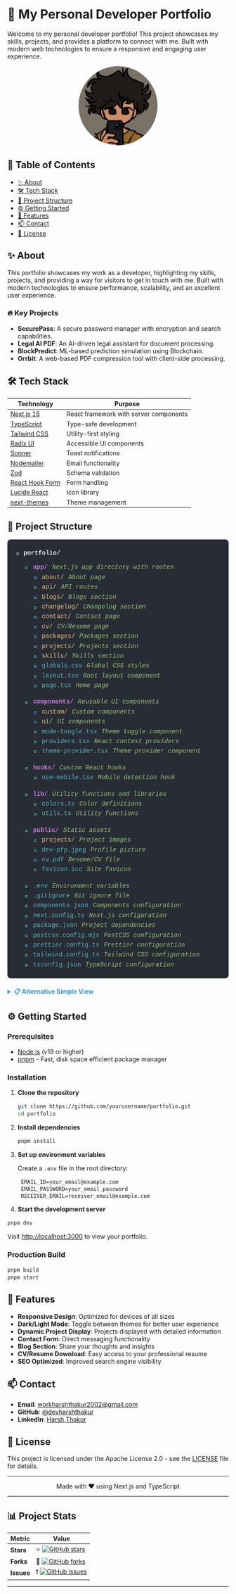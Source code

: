 # 🚀 My Personal Developer Portfolio

Welcome to my personal developer portfolio! This project showcases my skills, projects, and provides a platform to connect with me. Built with modern web technologies to ensure a responsive and engaging user experience.

<p align="center">
  <img src="public/dev-pfp.jpeg" alt="Profile Picture" width="180" height="180" style="border-radius: 50%;"/>
</p>

## 📖 Table of Contents

- [✨ About](#-about)
- [🛠️ Tech Stack](#️-tech-stack)
- [📂 Project Structure](#-project-structure)
- [⚙️ Getting Started](#️-getting-started)
- [🌟 Features](#-features)
- [📫 Contact](#-contact)
- [📜 License](#-license)

## ✨ About

This portfolio showcases my work as a developer, highlighting my skills, projects, and providing a way for visitors to get in touch with me. Built with modern technologies to ensure performance, scalability, and an excellent user experience.

### 🔥 Key Projects

- **SecurePass**: A secure password manager with encryption and search capabilities.
- **Legal AI PDF**: An AI-driven legal assistant for document processing.
- **BlockPredict**: ML-based prediction simulation using Blockchain.
- **Orrbit**: A web-based PDF compression tool with client-side processing.

## 🛠️ Tech Stack

| Technology | Purpose |
|------------|---------|
| [Next.js 15](https://nextjs.org/) | React framework with server components |
| [TypeScript](https://www.typescriptlang.org/) | Type-safe development |
| [Tailwind CSS](https://tailwindcss.com/) | Utility-first styling |
| [Radix UI](https://www.radix-ui.com/) | Accessible UI components |
| [Sonner](https://sonner.vercel.app/) | Toast notifications |
| [Nodemailer](https://nodemailer.com/) | Email functionality |
| [Zod](https://zod.dev/) | Schema validation |
| [React Hook Form](https://react-hook-form.com/) | Form handling |
| [Lucide React](https://lucide.dev/) | Icon library |
| [next-themes](https://github.com/pacocoursey/next-themes) | Theme management |

## 📂 Project Structure

<div style="background-color: #282c34; border-radius: 8px; padding: 20px; font-family: 'Consolas', 'Courier New', monospace; line-height: 1.6; margin-bottom: 20px;">
  <div style="color: #e6e6e6; font-weight: bold; margin-bottom: 10px;">📁 portfolio/</div>
  
  <div style="margin-left: 20px; display: flex; align-items: baseline;">
    <span style="color: #61dafb; margin-right: 10px;">📁</span>
    <span style="color: #c678dd; font-weight: bold;">app/</span>
    <span style="color: #98c379; margin-left: 10px; font-style: italic;">Next.js app directory with routes</span>
  </div>
  
  <div style="margin-left: 40px; display: flex; align-items: baseline;">
    <span style="color: #61dafb; margin-right: 10px;">📁</span>
    <span style="color: #e5c07b;">about/</span>
    <span style="color: #98c379; margin-left: 10px; font-style: italic;">About page</span>
  </div>
  
  <div style="margin-left: 40px; display: flex; align-items: baseline;">
    <span style="color: #61dafb; margin-right: 10px;">📁</span>
    <span style="color: #e5c07b;">api/</span>
    <span style="color: #98c379; margin-left: 10px; font-style: italic;">API routes</span>
  </div>
  
  <div style="margin-left: 40px; display: flex; align-items: baseline;">
    <span style="color: #61dafb; margin-right: 10px;">📁</span>
    <span style="color: #e5c07b;">blogs/</span>
    <span style="color: #98c379; margin-left: 10px; font-style: italic;">Blogs section</span>
  </div>
  
  <div style="margin-left: 40px; display: flex; align-items: baseline;">
    <span style="color: #61dafb; margin-right: 10px;">📁</span>
    <span style="color: #e5c07b;">changelog/</span>
    <span style="color: #98c379; margin-left: 10px; font-style: italic;">Changelog section</span>
  </div>
  
  <div style="margin-left: 40px; display: flex; align-items: baseline;">
    <span style="color: #61dafb; margin-right: 10px;">📁</span>
    <span style="color: #e5c07b;">contact/</span>
    <span style="color: #98c379; margin-left: 10px; font-style: italic;">Contact page</span>
  </div>
  
  <div style="margin-left: 40px; display: flex; align-items: baseline;">
    <span style="color: #61dafb; margin-right: 10px;">📁</span>
    <span style="color: #e5c07b;">cv/</span>
    <span style="color: #98c379; margin-left: 10px; font-style: italic;">CV/Resume page</span>
  </div>
  
  <div style="margin-left: 40px; display: flex; align-items: baseline;">
    <span style="color: #61dafb; margin-right: 10px;">📁</span>
    <span style="color: #e5c07b;">packages/</span>
    <span style="color: #98c379; margin-left: 10px; font-style: italic;">Packages section</span>
  </div>
  
  <div style="margin-left: 40px; display: flex; align-items: baseline;">
    <span style="color: #61dafb; margin-right: 10px;">📁</span>
    <span style="color: #e5c07b;">projects/</span>
    <span style="color: #98c379; margin-left: 10px; font-style: italic;">Projects section</span>
  </div>
  
  <div style="margin-left: 40px; display: flex; align-items: baseline;">
    <span style="color: #61dafb; margin-right: 10px;">📁</span>
    <span style="color: #e5c07b;">skills/</span>
    <span style="color: #98c379; margin-left: 10px; font-style: italic;">Skills section</span>
  </div>
  
  <div style="margin-left: 40px; display: flex; align-items: baseline;">
    <span style="color: #61dafb; margin-right: 10px;">📄</span>
    <span style="color: #56b6c2;">globals.css</span>
    <span style="color: #98c379; margin-left: 10px; font-style: italic;">Global CSS styles</span>
  </div>
  
  <div style="margin-left: 40px; display: flex; align-items: baseline;">
    <span style="color: #61dafb; margin-right: 10px;">📄</span>
    <span style="color: #56b6c2;">layout.tsx</span>
    <span style="color: #98c379; margin-left: 10px; font-style: italic;">Root layout component</span>
  </div>
  
  <div style="margin-left: 40px; display: flex; align-items: baseline;">
    <span style="color: #61dafb; margin-right: 10px;">📄</span>
    <span style="color: #56b6c2;">page.tsx</span>
    <span style="color: #98c379; margin-left: 10px; font-style: italic;">Home page</span>
  </div>
  
  <div style="margin-left: 20px; display: flex; align-items: baseline; margin-top: 15px;">
    <span style="color: #61dafb; margin-right: 10px;">📁</span>
    <span style="color: #c678dd; font-weight: bold;">components/</span>
    <span style="color: #98c379; margin-left: 10px; font-style: italic;">Reusable UI components</span>
  </div>
  
  <div style="margin-left: 40px; display: flex; align-items: baseline;">
    <span style="color: #61dafb; margin-right: 10px;">📁</span>
    <span style="color: #e5c07b;">custom/</span>
    <span style="color: #98c379; margin-left: 10px; font-style: italic;">Custom components</span>
  </div>
  
  <div style="margin-left: 40px; display: flex; align-items: baseline;">
    <span style="color: #61dafb; margin-right: 10px;">📁</span>
    <span style="color: #e5c07b;">ui/</span>
    <span style="color: #98c379; margin-left: 10px; font-style: italic;">UI components</span>
  </div>
  
  <div style="margin-left: 40px; display: flex; align-items: baseline;">
    <span style="color: #61dafb; margin-right: 10px;">📄</span>
    <span style="color: #56b6c2;">mode-toogle.tsx</span>
    <span style="color: #98c379; margin-left: 10px; font-style: italic;">Theme toggle component</span>
  </div>
  
  <div style="margin-left: 40px; display: flex; align-items: baseline;">
    <span style="color: #61dafb; margin-right: 10px;">📄</span>
    <span style="color: #56b6c2;">providers.tsx</span>
    <span style="color: #98c379; margin-left: 10px; font-style: italic;">React context providers</span>
  </div>
  
  <div style="margin-left: 40px; display: flex; align-items: baseline;">
    <span style="color: #61dafb; margin-right: 10px;">📄</span>
    <span style="color: #56b6c2;">theme-provider.tsx</span>
    <span style="color: #98c379; margin-left: 10px; font-style: italic;">Theme provider component</span>
  </div>
  
  <div style="margin-left: 20px; display: flex; align-items: baseline; margin-top: 15px;">
    <span style="color: #61dafb; margin-right: 10px;">📁</span>
    <span style="color: #c678dd; font-weight: bold;">hooks/</span>
    <span style="color: #98c379; margin-left: 10px; font-style: italic;">Custom React hooks</span>
  </div>
  
  <div style="margin-left: 40px; display: flex; align-items: baseline;">
    <span style="color: #61dafb; margin-right: 10px;">📄</span>
    <span style="color: #56b6c2;">use-mobile.tsx</span>
    <span style="color: #98c379; margin-left: 10px; font-style: italic;">Mobile detection hook</span>
  </div>
  
  <div style="margin-left: 20px; display: flex; align-items: baseline; margin-top: 15px;">
    <span style="color: #61dafb; margin-right: 10px;">📁</span>
    <span style="color: #c678dd; font-weight: bold;">lib/</span>
    <span style="color: #98c379; margin-left: 10px; font-style: italic;">Utility functions and libraries</span>
  </div>
  
  <div style="margin-left: 40px; display: flex; align-items: baseline;">
    <span style="color: #61dafb; margin-right: 10px;">📄</span>
    <span style="color: #56b6c2;">colors.ts</span>
    <span style="color: #98c379; margin-left: 10px; font-style: italic;">Color definitions</span>
  </div>
  
  <div style="margin-left: 40px; display: flex; align-items: baseline;">
    <span style="color: #61dafb; margin-right: 10px;">📄</span>
    <span style="color: #56b6c2;">utils.ts</span>
    <span style="color: #98c379; margin-left: 10px; font-style: italic;">Utility functions</span>
  </div>
  
  <div style="margin-left: 20px; display: flex; align-items: baseline; margin-top: 15px;">
    <span style="color: #61dafb; margin-right: 10px;">📁</span>
    <span style="color: #c678dd; font-weight: bold;">public/</span>
    <span style="color: #98c379; margin-left: 10px; font-style: italic;">Static assets</span>
  </div>
  
  <div style="margin-left: 40px; display: flex; align-items: baseline;">
    <span style="color: #61dafb; margin-right: 10px;">📁</span>
    <span style="color: #e5c07b;">projects/</span>
    <span style="color: #98c379; margin-left: 10px; font-style: italic;">Project images</span>
  </div>
  
  <div style="margin-left: 40px; display: flex; align-items: baseline;">
    <span style="color: #61dafb; margin-right: 10px;">📄</span>
    <span style="color: #56b6c2;">dev-pfp.jpeg</span>
    <span style="color: #98c379; margin-left: 10px; font-style: italic;">Profile picture</span>
  </div>
  
  <div style="margin-left: 40px; display: flex; align-items: baseline;">
    <span style="color: #61dafb; margin-right: 10px;">📄</span>
    <span style="color: #56b6c2;">cv.pdf</span>
    <span style="color: #98c379; margin-left: 10px; font-style: italic;">Resume/CV file</span>
  </div>
  
  <div style="margin-left: 40px; display: flex; align-items: baseline;">
    <span style="color: #61dafb; margin-right: 10px;">📄</span>
    <span style="color: #56b6c2;">favicon.ico</span>
    <span style="color: #98c379; margin-left: 10px; font-style: italic;">Site favicon</span>
  </div>
  
  <div style="margin-left: 20px; display: flex; align-items: baseline; margin-top: 15px;">
    <span style="color: #61dafb; margin-right: 10px;">📄</span>
    <span style="color: #56b6c2;">.env</span>
    <span style="color: #98c379; margin-left: 10px; font-style: italic;">Environment variables</span>
  </div>
  
  <div style="margin-left: 20px; display: flex; align-items: baseline;">
    <span style="color: #61dafb; margin-right: 10px;">📄</span>
    <span style="color: #56b6c2;">.gitignore</span>
    <span style="color: #98c379; margin-left: 10px; font-style: italic;">Git ignore file</span>
  </div>
  
  <div style="margin-left: 20px; display: flex; align-items: baseline;">
    <span style="color: #61dafb; margin-right: 10px;">📄</span>
    <span style="color: #56b6c2;">components.json</span>
    <span style="color: #98c379; margin-left: 10px; font-style: italic;">Components configuration</span>
  </div>
  
  <div style="margin-left: 20px; display: flex; align-items: baseline;">
    <span style="color: #61dafb; margin-right: 10px;">📄</span>
    <span style="color: #56b6c2;">next.config.ts</span>
    <span style="color: #98c379; margin-left: 10px; font-style: italic;">Next.js configuration</span>
  </div>
  
  <div style="margin-left: 20px; display: flex; align-items: baseline;">
    <span style="color: #61dafb; margin-right: 10px;">📄</span>
    <span style="color: #56b6c2;">package.json</span>
    <span style="color: #98c379; margin-left: 10px; font-style: italic;">Project dependencies</span>
  </div>
  
  <div style="margin-left: 20px; display: flex; align-items: baseline;">
    <span style="color: #61dafb; margin-right: 10px;">📄</span>
    <span style="color: #56b6c2;">postcss.config.mjs</span>
    <span style="color: #98c379; margin-left: 10px; font-style: italic;">PostCSS configuration</span>
  </div>
  
  <div style="margin-left: 20px; display: flex; align-items: baseline;">
    <span style="color: #61dafb; margin-right: 10px;">📄</span>
    <span style="color: #56b6c2;">prettier.config.ts</span>
    <span style="color: #98c379; margin-left: 10px; font-style: italic;">Prettier configuration</span>
  </div>
  
  <div style="margin-left: 20px; display: flex; align-items: baseline;">
    <span style="color: #61dafb; margin-right: 10px;">📄</span>
    <span style="color: #56b6c2;">tailwind.config.ts</span>
    <span style="color: #98c379; margin-left: 10px; font-style: italic;">Tailwind CSS configuration</span>
  </div>
  
  <div style="margin-left: 20px; display: flex; align-items: baseline;">
    <span style="color: #61dafb; margin-right: 10px;">📄</span>
    <span style="color: #56b6c2;">tsconfig.json</span>
    <span style="color: #98c379; margin-left: 10px; font-style: italic;">TypeScript configuration</span>
  </div>
</div>

<details>
<summary style="cursor: pointer; font-weight: bold; color: #3498db;">📋 Alternative Simple View</summary>

```
portfolio/
├── app/                    # Next.js app directory with routes
│   ├── about/              # About page
│   ├── api/                # API routes
│   ├── blogs/              # Blogs section
│   ├── changelog/          # Changelog section
│   ├── contact/            # Contact page
│   ├── cv/                 # CV/Resume page
│   ├── packages/           # Packages section
│   ├── projects/           # Projects section
│   ├── skills/             # Skills section
│   ├── globals.css         # Global CSS styles
│   ├── layout.tsx          # Root layout component
│   └── page.tsx            # Home page
│
├── components/             # Reusable UI components
│   ├── custom/             # Custom components
│   ├── ui/                 # UI components
│   ├── mode-toogle.tsx     # Theme toggle component
│   ├── providers.tsx       # React context providers
│   └── theme-provider.tsx  # Theme provider component
│
├── hooks/                  # Custom React hooks
│   └── use-mobile.tsx      # Mobile detection hook
│
├── lib/                    # Utility functions and libraries
│   ├── colors.ts           # Color definitions
│   └── utils.ts            # Utility functions
│
├── public/                 # Static assets
│   ├── projects/           # Project images
│   ├── dev-pfp.jpeg        # Profile picture
│   ├── cv.pdf              # Resume/CV file
│   └── favicon.ico         # Site favicon
│
├── .env                    # Environment variables
├── .gitignore              # Git ignore file
├── components.json         # Components configuration
├── next.config.ts          # Next.js configuration
├── package.json            # Project dependencies
├── postcss.config.mjs      # PostCSS configuration
├── prettier.config.ts      # Prettier configuration
├── tailwind.config.ts      # Tailwind CSS configuration
└── tsconfig.json           # TypeScript configuration
```
</details>

## ⚙️ Getting Started

### Prerequisites

- [Node.js](https://nodejs.org/) (v18 or higher)
- [pnpm](https://pnpm.io/) - Fast, disk space efficient package manager

### Installation

1. **Clone the repository**

    ```bash
   git clone https://github.com/yourusername/portfolio.git
    cd portfolio
    ```

2. **Install dependencies**

    ```bash
    pnpm install
    ```

3. **Set up environment variables**

   Create a `.env` file in the root directory:

   ```
    EMAIL_ID=your_email@example.com
    EMAIL_PASSWORD=your_email_password
    RECEIVER_EMAIL=receiver_email@example.com
    ```

4. **Start the development server**

```bash
pnpm dev
```

   Visit [http://localhost:3000](http://localhost:3000) to view your portfolio.

### Production Build

```bash
pnpm build
pnpm start
```

## 🌟 Features

- **Responsive Design**: Optimized for devices of all sizes
- **Dark/Light Mode**: Toggle between themes for better user experience
- **Dynamic Project Display**: Projects displayed with detailed information
- **Contact Form**: Direct messaging functionality
- **Blog Section**: Share your thoughts and insights
- **CV/Resume Download**: Easy access to your professional resume
- **SEO Optimized**: Improved search engine visibility

## 📫 Contact

- **Email**: [workharshthakur2002@gmail.com](mailto:workharshthakur2002@gmail.com)
- **GitHub**: [@devharshthakur](https://github.com/devharshthakur)
- **LinkedIn**: [Harsh Thakur](https://www.linkedin.com/in/harsh-thakur-bb6b18231)

## 📜 License

This project is licensed under the Apache License 2.0 - see the [LICENSE](LICENSE) file for details.

---

<p align="center">
  Made with ❤️ using Next.js and TypeScript
</p>

---

## 📊 Project Stats

| Metric           | Value         |
| ---------------- | ------------- |
| **Stars**        | ⭐ [![GitHub stars](https://img.shields.io/github/stars/devharshthakur/portfolio?style=social)](https://github.com/devharshthakur/portfolio/stargazers) |
| **Forks**        | 🍴 [![GitHub forks](https://img.shields.io/github/forks/devharshthakur/portfolio?style=social)](https://github.com/devharshthakur/portfolio/network/members) |
| **Issues**       | ❗ [![GitHub issues](https://img.shields.io/github/issues/devharshthakur/portfolio)](https://github.com/devharshthakur/portfolio/issues) |
---
